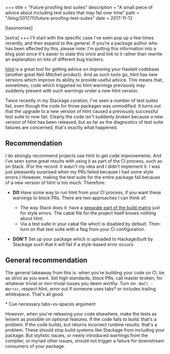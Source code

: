 +++
title = "Future proofing test suites"
description = "A small piece of advice about including test suites that may fail over time"
path = "/blog/2017/11/future-proofing-test-suites"
date = 2017-11-12

[taxonomies]

[extra]
+++
I'll start with the specific case I've seen pop up a few times
recently, and then expand to the general. If you're a package author
who has been affected by this, please note: I'm putting this
information into a blog post since it's easier to state this once and
link to it rather than rewrite an explanation on lots of different bug
trackers.

[hlint](https://www.stackage.org/package/hlint) is a great tool for
getting advice on improving your Haskell codebase (another great Neil
Mitchell product). And as such tools go, hlint has new versions which
improve its ability to provide useful advice. This means that,
sometimes, code which triggered no hlint warnings previously may
suddenly present with such warnings under a new hlint version.

Twice recently in my Stackage curation, I've seen a number of test
suites fail, even though the code for those packages was
unmodified. It turns out that the upgrade to a new version of hlint
caused a previously successful test suite to now fail. Clearly the
code isn't suddenly broken because a new version of hlint has been
released, but as far as the diagnostics of test suite failures are
concerned, that's exactly what happened.

## Recommendation

I do strongly recommend projects use hlint to get code
improvements. And I've seen some great results with using it as part
of the CI process, such as on Stack. (For the record: it wasn't my
idea and I didn't implement it. I was just pleasantly surprised when
my PRs failed because I had some style errors.) However, making the
test suite for the entire package fail because of a new version of
hlint is too much. Therefore:

*   __DO__ Have some way to run hlint from your CI process, if you
    want these warnings to block PRs. There are two approaches I can
    think of:

    * The way Stack does it: have a
      [separate part of the build matrix](https://github.com/commercialhaskell/stack/blob/46121be1b96465f1164e3f84cafa19c7369da9cc/.travis.yml#L39)
      just for style errors. The cabal file for the project itself
      knows nothing about hlint.
    * Via a test suite in your cabal file which is disabled by
      default. Then: turn on that test suite with a flag from your CI
      configuration.

*   __DON'T__ Set up your package which is uploaded to Hackage/built
    by Stackage such that it will fail if a style-based error occurs.

## General recommendation

The general takeaway from this is: when you're building your code on
CI, be as strict as you want. Set high standards, block PRs, call
master broken, for whatever trivial or non-trivial issues you deem
worthy. Turn on `-Wall -Werror`, respect hlint, error out if someone
uses tabs\* or includes trailing whitespace. That's all good.

\* Cue necessary tabs-vs-spaces argument

_However_, when you're releasing your code elsewhere, make the tests
as lenient as possible on optional features. If the code fails to
build: that's a problem. If the code builds, but returns incorrect
runtime results: that's a problem. These should stop build systems
like Stackage from including your package. But stylistic issues, or
newly introduced warnings from the compiler, or myriad other issues,
should not trigger a failure for downstream consumers of your package.
